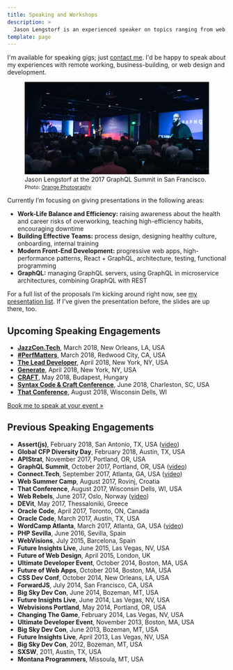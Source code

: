 ```yaml
---
title: Speaking and Workshops
description: >
  Jason Lengstorf is an experienced speaker on topics ranging from web design and development to happiness, work-life balance, and productivity.
template: page
---
```


I'm available for speaking gigs; just [contact me](mailto:speaking@lengstorf.com?subject=Speaking+Inquiry). I'd be happy to speak about my experiences with remote working, business-building, or web design and development.

<figure class="figure figure--center">
  <img src="./images/jason-lengstorf-speaking.jpg" alt="Jason Lengstorf speaking at the GraphQL Summit, 2017." />
  <figcaption class="figure__caption">
    Jason Lengstorf at the 2017 GraphQL Summit in San Francisco.
    <small class="figure__attribution">
      Photo: 
      <a class="figure__attribution-link" 
         href="https://orangephotography.com/">
        Orange Photography
      </a>
    </small>
  </figcaption>
</figure>

Currently I’m focusing on giving presentations in the following areas:

-   **Work-Life Balance and Efficiency:** raising awareness about the health and career risks of overworking, teaching high-efficiency habits, encouraging downtime
-   **Building Effective Teams:** process design, designing healthy culture, onboarding, internal training
-   **Modern Front-End Development:** progressive web apps, high-performance patterns, React + GraphQL, architecture, testing, functional programming
-   **GraphQL:** managing GraphQL servers, using GraphQL in microservice architectures, combining GraphQL with REST

For a full list of the proposals I’m kicking around right now, see [my presentation list](https://github.com/jlengstorf/presentations). If I’ve given the presentation before, the slides are up there, too.

## Upcoming Speaking Engagements

-   [**JazzCon.Tech**](http://jazzcon.tech/), March 2018, New Orleans, LA, USA
-   [**#PerfMatters**](https://perfmattersconf.com/), March 2018, Redwood City, CA, USA
-   [**The Lead Developer**](https://newyork2018.theleaddeveloper.com/), April 2018, New York, NY, USA
-   [**Generate**](https://www.generateconf.com/new-york), April 2018, New York, NY, USA
-   [**CRAFT**](https://craft-conf.com/), May 2018, Budapest, Hungary
-   [**Syntax Code & Craft Conference**](https://2018.syntaxcon.com/), June 2018, Charleston, SC, USA
-   [**That Conference**](https://www.thatconference.com/), August 2018, Wisconsin Dells, WI

<a href="mailto:speaking@lengstorf.com?subject=Speaking+Inquiry" class="btn btn--small">Book me to speak at your event »</a>

## Previous Speaking Engagements

-   **Assert(js)**, February 2018, San Antonio, TX, USA ([video](https://youtu.be/zqdCM8zR6Mc))
-   **Global CFP Diversity Day**, February 2018, Austin, TX, USA
-   **APIStrat**, November 2017, Portland, OR, USA
-   **GraphQL Summit**, October 2017, Portland, OR, USA ([video](https://youtu.be/T3FbZsYXi50))
-   **Connect.Tech**, September 2017, Atlanta, GA, USA ([video](https://www.recallact.com/presentation/how-i-cut-my-working-hours-half-and-somehow-managed-get-more-done))
-   **Web Summer Camp**, August 2017, Rovinj, Croatia
-   **That Conference**, August 2017, Wisconsin Dells, WI, USA
-   **Web Rebels**, June 2017, Oslo, Norway ([video](https://youtu.be/4WbpKSh0FWk?t=2h44m44s))
-   **DEVit**, May 2017, Thessaloniki, Greece
-   **Oracle Code**, April 2017, Toronto, ON, Canada
-   **Oracle Code**, March 2017, Austin, TX, USA
-   **WordCamp Atlanta**, March 2017, Atlanta, GA, USA ([video](http://wordpress.tv/2017/03/29/jason-lengstorf-wordpress-deployment-for-professionals-how-to-solve-the-problem-of-multiple-wordpress-installs-in-30-minutes-or-less/))
-   **PHP Sevilla**, June 2016, Sevilla, Spain
-   **WebVisions**, July 2015, Barcelona, Spain
-   **Future Insights Live**, June 2015, Las Vegas, NV, USA
-   **Future of Web Design**, April 2015, London, UK
-   **Ultimate Developer Event**, October 2014, Boston, MA, USA
-   **Future of Web Apps**, October 2014, Boston, MA, USA
-   **CSS Dev Conf**, October 2014, New Orleans, LA, USA
-   **ForwardJS**, July 2014, San Francisco, CA, USA
-   **Big Sky Dev Con**, June 2014, Bozeman, MT, USA
-   **Future Insights Live**, June 2014, Las Vegas, NV, USA
-   **Webvisions Portland**, May 2014, Portland, OR, USA
-   **Changing The Game**, February 2014, Las Vegas, NV, USA
-   **Ultimate Developer Event**, November 2013, Boston, MA, USA
-   **Big Sky Dev Con**, June 2013, Bozeman, MT, USA
-   **Future Insights Live**, April 2013, Las Vegas, NV, USA
-   **Big Sky Dev Con**, 2012, Bozeman, MT, USA
-   **SXSW**, 2011, Austin, TX, USA
-   **Montana Programmers**, Missoula, MT, USA
